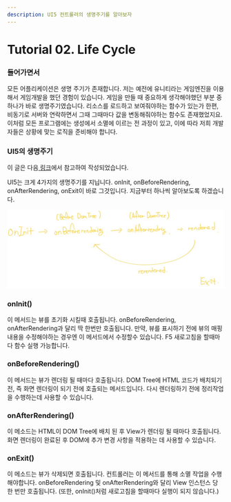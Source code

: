 ```yaml
---
description: UI5 컨트롤러의 생명주기를 알아보자
---
```


# Tutorial 02. Life Cycle

### 들어가면서

모든 어플리케이션은 생명 주기가 존재합니다. 저는 예전에 유니티라는 게임엔진을 이용해서 게임개발을 했던 경험이 있습니다. 게임을 만들 때 중요하게 생각해야했던 부분 중 하나가 바로 생명주기였습니다. 리소스를 로드하고 보여줘야하는 함수가 있는가 한편, 비동기로 서버와 연락하면서 그때 그때마다 값을 변동해줘야하는 함수도 존재했었지요. 이처럼 모든 프로그램에는 생성에서 소멸에 이르는 전 과정이 있고, 이에 따라 저희 개발자들은 상황에 맞는 로직을 준비해야 합니다. 

### UI5의 생명주기

이 글은 다음[ 링크](https://blogs.sap.com/2018/11/12/sapui5-controller-lifecycle-methods-explained/)에서 참고하여 작성되었습니다.

UI5는 크게 4가지의 생명주기를 지닙니다. onInit, onBeforeRendering, onAfterRendering, onExit이 바로 그것입니다. 지금부터 하나씩 알아보도록 하겠습니다. 

![UI5&#xC758; &#xC0DD;&#xBA85;&#xC8FC;&#xAE30;&#xB97C; &#xAC04;&#xB2E8;&#xD558;&#xAC8C; &#xC124;&#xBA85;&#xD558;&#xB294; &#xADF8;&#xB9BC;](.gitbook/assets/image.png)

### onInit\(\)

이 메서드는 뷰를 초기화 시킬때 호출됩니다. onBeforeRendering, onAfterRendering과 달리 딱 한번만 호출됩니다. 만약, 뷰를 표시하기 전에 뷰의 매핑 내용을 수정해야하는 경우엔 이 메서드에서 수정할수 있습니다. F5 새로고침을 할때마다 함수 실행 가능합니다.

### onBeforeRendering\(\)

이 메서드는 뷰가 렌더링 될 때마다 호출됩니다. DOM Tree에 HTML 코드가 배치되기 전, 즉 화면 렌더링이 되기 전에 호출되는 메서드입니다. 다시 렌더링하기 전에 정리작업을 수행하는데 사용할 수 있습니다.

### onAfterRendering\(\)

이 메소드는 HTML이 DOM Tree에 배치 된 후 View가 렌더링 될 때마다 호출됩니다. 화면 렌더링이 완료된 후 DOM에 추가 변경 사항을 적용하는 데 사용할 수 있습니다.

### onExit\(\)

이 메소드는 뷰가 삭제되면 호출됩니다. 컨트롤러는 이 메서드를 통해 소멸 작업을 수행해야합니다. onBeforeRendering 및 onAfterRendering와 달리 View 인스턴스 당 한 번만 호출됩니다. \(또한, onInit\(\)처럼  새로고침을 할때마다 실행이 되지 않습니다.\)

